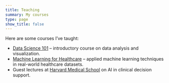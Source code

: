 ```yaml
---
title: Teaching
summary: My courses
type: page
show_title: false
---
```


Here are some courses I’ve taught:

- [Data Science 101](https://example.com/course1) – introductory course on data analysis and visualization.  
- [Machine Learning for Healthcare](https://example.com/course2) – applied machine learning techniques in real-world healthcare datasets.  
- Guest lectures at [Harvard Medical School](https://hms.harvard.edu/) on AI in clinical decision support.  

